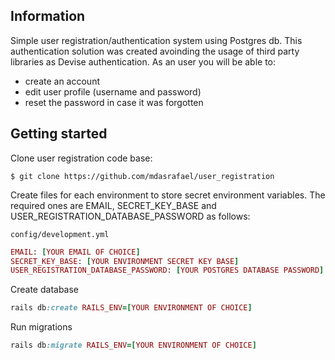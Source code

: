 ## Information

Simple user registration/authentication system using Postgres db. 
This authentication solution was created avoinding the usage of third party libraries as Devise authentication.
As an user you will be able to:
- create an account
- edit user profile (username and password)
- reset the password in case it was forgotten

## Getting started

Clone user registration code base:

```console
$ git clone https://github.com/mdasrafael/user_registration
```

Create files for each environment to store secret environment variables.
The required ones are EMAIL, SECRET_KEY_BASE and USER_REGISTRATION_DATABASE_PASSWORD as follows: 

`config/development.yml`
```ruby
EMAIL: [YOUR EMAIL OF CHOICE]
SECRET_KEY_BASE: [YOUR ENVIRONMENT SECRET KEY BASE]
USER_REGISTRATION_DATABASE_PASSWORD: [YOUR POSTGRES DATABASE PASSWORD]
```
Create database
```ruby
rails db:create RAILS_ENV=[YOUR ENVIRONMENT OF CHOICE]
```

Run migrations
```ruby
rails db:migrate RAILS_ENV=[YOUR ENVIRONMENT OF CHOICE]
```
